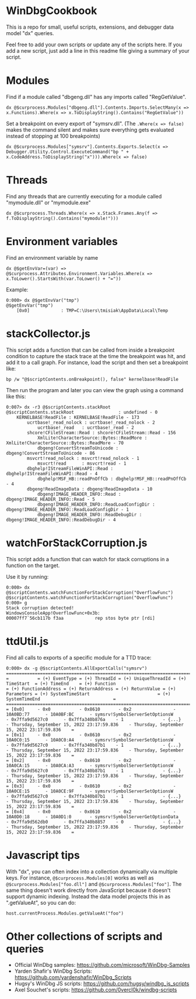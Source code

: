 # WinDbgCookbook
This is a repo for small, useful scripts, extensions, and debugger data model "dx" queries.

Feel free to add your own scripts or update any of the scripts here. If you add a new script, just add a line in this readme file giving a summary of your script.

# Modules

Find if a module called "dbgeng.dll" has any imports called "RegGetValue".

```dx @$curprocess.Modules["dbgeng.dll"].Contents.Imports.SelectMany(x => x.Functions).Where(x => x.ToDisplayString().Contains("RegGetValue"))```

Set a breakpoint on every export of "symsrv.dll". (The ```.Where(x => false)``` makes the command silent and makes sure everything gets evaluated instead of stopping at 100 breakpoints)

```dx @$curprocess.Modules["symsrv"].Contents.Exports.Select(x => Debugger.Utility.Control.ExecuteCommand("bp " + x.CodeAddress.ToDisplayString("x"))).Where(x => false)```

# Threads

Find any threads that are currently executing for a module called "mymodule.dll" or "mymodule.exe"

```dx @$curprocess.Threads.Where(x => x.Stack.Frames.Any(f => f.ToDisplayString().Contains("mymodule!")))```

# Environment variables

Find an environment variable by name

```
dx @$getEnvVar=(var) => @$curprocess.Attributes.Environment.Variables.Where(x => x.ToLower().StartsWith(var.ToLower() + "="))
```

Example:

```
0:000> dx @$getEnvVar("tmp")
@$getEnvVar("tmp")                
    [0x0]            : TMP=C:\Users\tmisiak\AppData\Local\Temp
```

# stackCollector.js

This script adds a function that can be called from inside a breakpoint condition to capture the stack trace at the time the breakpoint was hit, and add it to a call graph. For instance, load the script and then set a breakpoint like:

```bp /w "@$scriptContents.onBreakpoint(), false" kernelbase!ReadFile```

Then run the program and later you can view the graph using a command like this:

```
0:007> dx -r3 @$scriptContents.stackRoot
@$scriptContents.stackRoot                 : undefined - 0
    KERNELBASE!ReadFile : KERNELBASE!ReadFile - 173
        ucrtbase!_read_nolock : ucrtbase!_read_nolock - 2
            ucrtbase!_read   : ucrtbase!_read - 2
        shcore!CFileStream::Read : shcore!CFileStream::Read - 156
            XmlLite!CharacterSource::Bytes::ReadMore : XmlLite!CharacterSource::Bytes::ReadMore - 70
            dbgeng!ConvertStreamToUnicode : dbgeng!ConvertStreamToUnicode - 86
        msvcrt!read_nolock : msvcrt!read_nolock - 1
            msvcrt!read      : msvcrt!read - 1
        dbghelp!IStreamFileWinAPI::Read : dbghelp!IStreamFileWinAPI::Read - 4
            dbghelp!MSF_HB::readPnOffCb : dbghelp!MSF_HB::readPnOffCb - 4
        dbgeng!ReadImageData : dbgeng!ReadImageData - 10
            dbgeng!IMAGE_HEADER_INFO::Read : dbgeng!IMAGE_HEADER_INFO::Read - 5
            dbgeng!IMAGE_HEADER_INFO::ReadLoadConfigDir : dbgeng!IMAGE_HEADER_INFO::ReadLoadConfigDir - 1
            dbgeng!IMAGE_HEADER_INFO::ReadDebugDir : dbgeng!IMAGE_HEADER_INFO::ReadDebugDir - 4
```

# watchForStackCorruption.js

This script adds a function that can watch for stack corruptions in a function on the target.

Use it by running:

```
0:000> dx @$scriptContents.watchFunctionForStackCorruption("OverflowFunc")
@$scriptContents.watchFunctionForStackCorruption("OverflowFunc")
0:000> g
Stack corruption detected!
WindowsConsoleApp!OverflowFunc+0x3b:
00007ff7`56cb117b f3aa            rep stos byte ptr [rdi]
```

# ttdUtil.js

Find all calls to exports of a specific module for a TTD trace:

```
0:000> dx -g @$scriptContents.AllExportCalls("symsrv")
===========================================================================================================================================================================================================================================================================================================================
=           = (+) EventType = (+) ThreadId = (+) UniqueThreadId = (+) TimeStart  = (+) TimeEnd    = (+) Function                               = (+) FunctionAddress = (+) ReturnAddress = (+) ReturnValue = (+) Parameters = (+) SystemTimeStart                          = (+) SystemTimeEnd                            =
===========================================================================================================================================================================================================================================================================================================================
= [0x0]     - 0x0           - 0x8610       - 0x2                - 10A0BD:77      - 10A0BF:BC      - symsrv!SymbolServerSetOptionsW             - 0x7ffa9d5627c0      - 0x7ffa340b876a    - 1               - {...}          - Thursday, September 15, 2022 23:17:59.836    - Thursday, September 15, 2022 23:17:59.836    =
= [0x1]     - 0x0           - 0x8610       - 0x2                - 10A0C0:15      - 10A0C0:A4      - symsrv!SymbolServerSetOptionsW             - 0x7ffa9d5627c0      - 0x7ffa340b87b1    - 1               - {...}          - Thursday, September 15, 2022 23:17:59.836    - Thursday, September 15, 2022 23:17:59.836    =
= [0x2]     - 0x0           - 0x8610       - 0x2                - 10A0CA:15      - 10A0CA:A3      - symsrv!SymbolServerSetOptionsW             - 0x7ffa9d5627c0      - 0x7ffa340b87b1    - 1               - {...}          - Thursday, September 15, 2022 23:17:59.836    - Thursday, September 15, 2022 23:17:59.836    =
= [0x3]     - 0x0           - 0x8610       - 0x2                - 10A0CE:15      - 10A0CE:9F      - symsrv!SymbolServerSetOptionsW             - 0x7ffa9d5627c0      - 0x7ffa340b87b1    - 1               - {...}          - Thursday, September 15, 2022 23:17:59.836    - Thursday, September 15, 2022 23:17:59.836    =
= [0x4]     - 0x0           - 0x8610       - 0x2                - 10A0D0:18      - 10A0D1:0       - symsrv!SymbolServerGetOptionData           - 0x7ffa9d562db0      - 0x7ffa340b8857    - 0               - {...}          - Thursday, September 15, 2022 23:17:59.836    - Thursday, September 15, 2022 23:17:59.836    =
```

# Javascript tips

With "dx", you can often index into a collection dynamically via multiple keys. For instance, ```@$curprocess.Modules[0]``` works as well as ```@$curprocess.Modules["foo.dll"]``` and ```@$curprocess.Modules["foo"]```. The same thing doesn't work directly from JavaScript because it doesn't support dynamic indexing. Instead the data model projects this in as ".getValueAt", so you can do:

```
host.currentProcess.Modules.getValueAt("foo")
```

# Other collections of scripts and queries

* Official WinDbg samples: https://github.com/microsoft/WinDbg-Samples
* Yarden Shafir's WinDbg Scripts: https://github.com/yardenshafir/WinDbg_Scripts
* Hugsy's WinDbg JS scripts: https://github.com/hugsy/windbg_js_scripts
* Axel Souchet's scripts: https://github.com/0vercl0k/windbg-scripts
